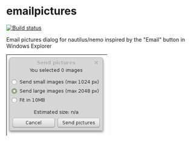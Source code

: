 emailpictures
=============
[![Build status](https://api.travis-ci.org/MartijnBraam/emailpictures.svg)](https://travis-ci.org/MartijnBraam/emailpictures)

Email pictures dialog for nautilus/nemo inspired by the "Email" button in Windows Explorer

![Screenshot on Linux Mint](https://raw.githubusercontent.com/MartijnBraam/emailpictures/master/img/emailpictures-cinnamon.png)
